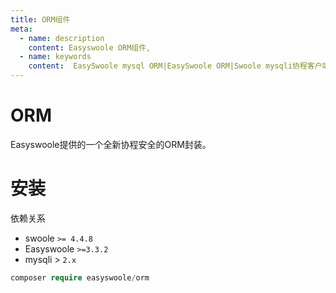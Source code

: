 ```yaml
---
title: ORM组件
meta:
  - name: description
    content: Easyswoole ORM组件,
  - name: keywords
    content:  EasySwoole mysql ORM|EasySwoole ORM|Swoole mysqli协程客户端|swoole ORM
---
```

# ORM
Easyswoole提供的一个全新协程安全的ORM封装。
# 安装

依赖关系

- swoole `>= 4.4.8`
- Easyswoole  `>=3.3.2` 
- mysqli > `2.x`

```php
composer require easyswoole/orm
```